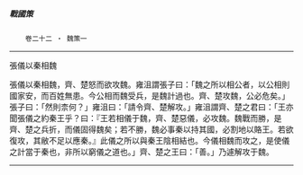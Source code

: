 

##### 戰國策
　　`卷二十二 ‧ 魏策一`

* * *

張儀以秦相魏

張儀以秦相魏，齊、楚怒而欲攻魏。雍沮謂張子曰：「魏之所以相公者，以公相則國家安，而百姓無患。今公相而魏受兵，是魏計過也。齊、楚攻魏，公必危矣。」張子曰：「然則柰何？」雍沮曰：「請令齊、楚解攻。」雍沮謂齊、楚之君曰：「王亦聞張儀之約秦王乎？曰：『王若相儀于魏，齊、楚惡儀，必攻魏。魏戰而勝，是齊、楚之兵折，而儀固得魏矣；若不勝，魏必事秦以持其國，必割地以賂王。若欲復攻，其敝不足以應秦。』此儀之所以與秦王陰相結也。今儀相魏而攻之，是使儀之計當于秦也，非所以窮儀之道也。」齊、楚之王曰：「善。」乃遽解攻于魏。

* * *

